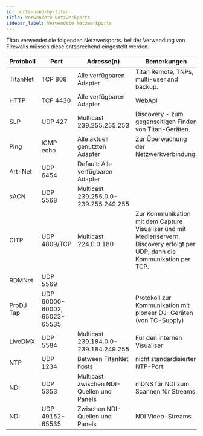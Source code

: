 ```yaml
---
id: ports-used-by-titan
title: Verwendete Netzwerkports
sidebar_label: Verwendete Netzwerkports
---
```


Titan verwendet die folgenden Netzwerkports. bei der Verwendung von Firewalls müssen diese entsprechend eingestellt werden.

Protokoll	| Port	 	| Adresse(n)					| Bemerkungen
------------|--------	|----------						|---------
TitanNet	|TCP 808	| Alle verfügbaren Adapter		| Titan Remote, TNPs, multi-user and backup.
HTTP		|TCP 4430	| Alle verfügbaren Adapter		| WebApi
SLP			|UDP 427	| Multicast 239.255.255.253		| Discovery - zum gegenseitigen Finden von Titan-Geräten.
Ping		|ICMP echo	| Alle aktuell genutzten Adapter	| Zur Überwachung der Netzwerkverbindung.
Art-Net		|UDP 6454	| Default: Alle verfügbaren Adapter	| |
sACN		|UDP 5568	| Multicast 239.255.0.0-239.255.249.255	| |
CITP		|UDP 4809/TCP	| Multicast 224.0.0.180		| Zur Kommunikation mit dem Capture Visualiser und mit Medienservern. Discovery erfolgt per UDP, dann die Kommunikation per TCP.
RDMNet		|UDP 5569	|								| |
ProDJ Tap   |UDP 60000-60002, 65023-65535				| | Protokoll zur Kommunikation mit pioneer DJ-Geräten (von TC-Supply)
LiveDMX		|UDP 5584	| Multicast 239.184.0.0-239.184.249.255 | Für den internen Visualiser	
NTP			|UDP 1234	| Between TitanNet hosts		| nicht standardisierter NTP-Port
NDI			|UDP 5353	| Multicast zwischen NDI-Quellen und Panels	| mDNS für NDI zum Scannen für Streams
NDI			|UDP 49152-65535	| Zwischen NDI-Quellen und Panels | NDI Video-Streams